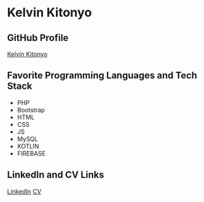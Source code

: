 # Kelvin Kitonyo

## GitHub Profile
[Kelvin Kitonyo](https://github.com/k31vin)

## Favorite Programming Languages and Tech Stack
- PHP
- Bootstrap
- HTML
- CSS
- JS
- MySQL
- KOTLIN
- FIREBASE

## LinkedIn and CV Links
[LinkedIn](https://www.linkedin.com/in/kelvin-kitonyo-358a6b223)
[CV](https://docs.google.com/document/d/1X7hCSWejLhQ3-8wVfOfaZ4T4GS0zg2Yc0CAfxtY5NUM/edit?tab=t.0#heading=h.isujjq7fuwvv)

